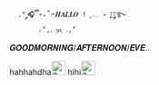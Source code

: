 
      .° ༘🎧ྀི⋆₊˚ෆ𝑯𝑨𝑳𝑳𝑶 ! ִֶָ𓂃 ࣪˖ ִֶָ🐇་༘࿐                 
           ⋅˚₊‧ ୨ৎ ‧₊˚ 
      
   𝑮𝑶𝑶𝑫𝑴𝑶𝑹𝑵𝑰𝑵𝑮/𝑨𝑭𝑻𝑬𝑹𝑵𝑶𝑶𝑵/𝑬𝑽𝑬..



hahhahdha<img width="25" alt="Screenshot 2025-04-13 at 4 27 22 PM" src="https://github.com/user-attachments/assets/ed82e4e1-9f95-4953-886d-ce81012851bb" />            hihi<img width="25" alt="Screenshot 2025-04-13 at 4 27 22 PM" src="https://github.com/user-attachments/assets/467421c5-3c61-4e70-920c-723e2f2a1ee7" />


